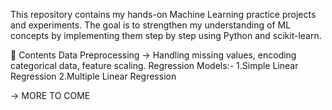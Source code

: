 This repository contains my hands-on Machine Learning practice projects and experiments. The goal is to strengthen my understanding of ML concepts by implementing them step by step using Python and scikit-learn.

📌 Contents
Data Preprocessing →
Handling missing values, encoding categorical data, feature scaling.
Regression Models:-
1.Simple Linear Regression
2.Multiple Linear Regression 

-> MORE TO COME
